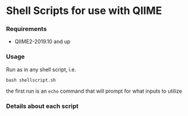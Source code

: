 # Shell Scripts for use with QIIME 

### Requirements 
- QIIME2-2019.10 and up 

### Usage 
Run as in any shell script, i.e. 
```shell
bash shellscript.sh
``` 
the first run is an `echo` command that will prompt for what inputs to utilize

### Details about each script
